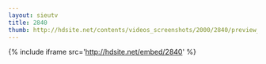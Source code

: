 ```yaml
---
layout: sieutv
title: 2840
thumb: http://hdsite.net/contents/videos_screenshots/2000/2840/preview_360p.mp4.jpg
---
```

{% include iframe src='http://hdsite.net/embed/2840' %}
 
